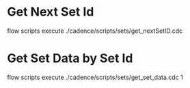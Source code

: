 # Get Next Set Id

flow scripts execute ./cadence/scripts/sets/get_nextSetID.cdc

# Get Set Data by Set Id

flow scripts execute ./cadence/scripts/sets/get_set_data.cdc 1